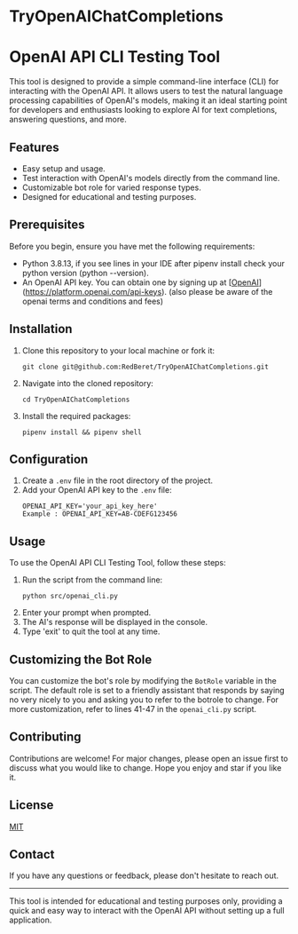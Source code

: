 # TryOpenAIChatCompletions
# OpenAI API CLI Testing Tool

This tool is designed to provide a simple command-line interface (CLI) for interacting with the OpenAI API. It allows users to test the natural language processing capabilities of OpenAI's models, making it an ideal starting point for developers and enthusiasts looking to explore AI for text completions, answering questions, and more.

## Features

- Easy setup and usage.
- Test interaction with OpenAI's models directly from the command line.
- Customizable bot role for varied response types.
- Designed for educational and testing purposes.

## Prerequisites

Before you begin, ensure you have met the following requirements:

- Python 3.8.13, if you see lines in your IDE after pipenv install check your python version (python --version).
- An OpenAI API key. You can obtain one by signing up at [[OpenAI](https://openai.com/)](https://platform.openai.com/api-keys). (also please be aware of the openai terms and conditions and fees)

## Installation

1. Clone this repository to your local machine or fork it:
   ```
   git clone git@github.com:RedBeret/TryOpenAIChatCompletions.git
   ```
2. Navigate into the cloned repository:
   ```
   cd TryOpenAIChatCompletions
   ```
3. Install the required packages:
   ```
   pipenv install && pipenv shell
   ```

## Configuration

1. Create a `.env` file in the root directory of the project.
2. Add your OpenAI API key to the `.env` file:
   ```
   OPENAI_API_KEY='your_api_key_here'
   Example : OPENAI_API_KEY=AB-CDEFG123456
   ```

## Usage

To use the OpenAI API CLI Testing Tool, follow these steps:

1. Run the script from the command line:
   ```
   python src/openai_cli.py
   ```
2. Enter your prompt when prompted.
3. The AI's response will be displayed in the console.
4. Type 'exit' to quit the tool at any time.

## Customizing the Bot Role

You can customize the bot's role by modifying the `BotRole` variable in the script. The default role is set to a friendly assistant that responds by saying no very nicely to you and asking you to refer to the botrole to change. For more customization, refer to lines 41-47 in the `openai_cli.py` script.

## Contributing

Contributions are welcome! For major changes, please open an issue first to discuss what you would like to change. Hope you enjoy and star if you like it.

## License

[MIT](https://choosealicense.com/licenses/mit/)

## Contact

If you have any questions or feedback, please don't hesitate to reach out.

---

This tool is intended for educational and testing purposes only, providing a quick and easy way to interact with the OpenAI API without setting up a full application.
```
